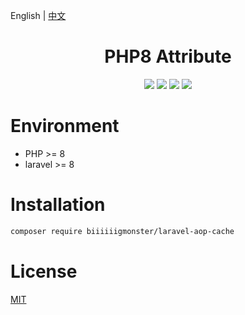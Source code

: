 English | [中文](./README-CN.md)

<div align="center">

# PHP8 Attribute

<p>
    <a href="https://github.com/biiiiiigmonster/laravel-aop-cache/blob/master/LICENSE"><img src="https://img.shields.io/badge/license-MIT-7389D8.svg?style=flat" ></a>
    <a href="https://github.com/biiiiiigmonster/laravel-aop-cache/releases" ><img src="https://img.shields.io/github/release/biiiiiigmonster/laravel-aop-cache.svg?color=4099DE" /></a> 
    <a href="https://packagist.org/packages/biiiiiigmonster/laravel-aop-cache"><img src="https://img.shields.io/packagist/dt/biiiiiigmonster/laravel-aop-cache.svg?color=" /></a> 
    <a><img src="https://img.shields.io/badge/php-8.0+-59a9f8.svg?style=flat" /></a> 
</p>

</div>



# Environment

- PHP >= 8
- laravel >= 8


# Installation

```bash
composer require biiiiiigmonster/laravel-aop-cache
```

# License
[MIT](./LICENSE)
